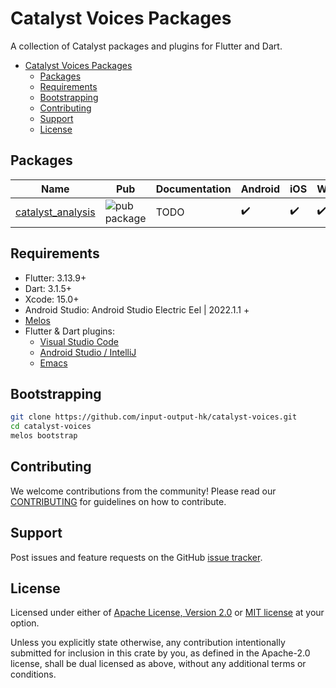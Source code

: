 # Catalyst Voices Packages

A collection of Catalyst packages and plugins for Flutter and Dart.

* [Catalyst Voices Packages](#catalyst-voices-packages)
  * [Packages](#packages)
  * [Requirements](#requirements)
  * [Bootstrapping](#bootstrapping)
  * [Contributing](#contributing)
  * [Support](#support)
  * [License](#license)

## Packages

| Name | Pub | Documentation | Android | iOS | Web | macOS | Windows | Linux |
|--------|-----|---------------| ------- |-----|-------|-----|---------|-------|
| [catalyst_analysis](packages/catalyst_analysis) | ![pub package](https://img.shields.io/pub/v/catalyst_analysis.svg) | TODO |✔️| ✔️ | ✔️ | ✔️ | ✔️ | ✔️ | ✔️ |

## Requirements

* Flutter: 3.13.9+
* Dart: 3.1.5+
* Xcode: 15.0+
* Android Studio: Android Studio Electric Eel | 2022.1.1 +
* [Melos](https://melos.invertase.dev)
* Flutter & Dart plugins:
  * [Visual Studio Code](https://flutter.dev/docs/get-started/editor?tab=vscode)
  * [Android Studio / IntelliJ](https://flutter.dev/docs/get-started/editor?tab=androidstudio)
  * [Emacs](https://docs.flutter.dev/get-started/editor?tab=emacs)

## Bootstrapping

```sh
git clone https://github.com/input-output-hk/catalyst-voices.git
cd catalyst-voices
melos bootstrap
```

## Contributing

We welcome contributions from the community!
Please read our [CONTRIBUTING](https://github.com/input-output-hk/catalyst-voices/blob/main/CONTRIBUTING.md)
for guidelines on how to contribute.

## Support

Post issues and feature requests on the GitHub [issue tracker](https://github.com/input-output-hk/catalyst-voices/issues).

## License

Licensed under either of [Apache License, Version 2.0](https://github.com/input-output-hk/catalyst-voices/blob/main/LICENSE-APACHE)
or [MIT license](https://github.com/input-output-hk/catalyst-voices/blob/main/LICENSE-MIT) at your option.

Unless you explicitly state otherwise, any contribution intentionally submitted
for inclusion in this crate by you, as defined in the Apache-2.0 license, shall
be dual licensed as above, without any additional terms or conditions.
